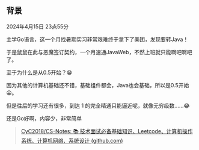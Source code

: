 ## 背景
2024年4月15日 23点55分

主学Go语言，这一个月找暑期实习非常艰难终于拿下了美团，发现要转Java！

于是鼠鼠在此与恶魔签订契约，一个月速通JavaWeb，不然上班就只能啊吧啊吧了。

至于为什么是从0.5开始？😁

因为其他的计算机基础还不错，基础组件都会，Java也会基础，所以是0.5开始😀。

但是往后的学习还有很多，到达 1 的完全精通只能逼近呢，就像无穷级数……😂

还是Go好啊，内容少，非常简单

> [CyC2018/CS-Notes: :books: 技术面试必备基础知识、Leetcode、计算机操作系统、计算机网络、系统设计 (github.com)](https://github.com/CyC2018/CS-Notes?tab=readme-ov-file#coffee-java)
